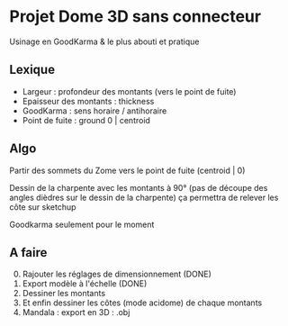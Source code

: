# Projet Dome 3D sans connecteur

Usinage en GoodKarma & le plus abouti et pratique

## Lexique

* Largeur : profondeur des montants (vers le point de fuite)
* Epaisseur des montants : thickness
* GoodKarma : sens horaire / antihoraire
* Point de fuite : ground 0 | centroid

## Algo 

Partir des sommets du Zome vers le point de fuite (centroid | 0)


Dessin de la charpente avec les montants à 90° 
(pas de découpe des angles dièdres sur le dessin de la charpente)
ça permettra de relever les côte sur sketchup


Goodkarma seulement pour le moment

## A faire

0. Rajouter les réglages de dimensionnement (DONE)
1. Export modèle à l'échelle (DONE)
2. Dessiner les montants 
3. Et enfin dessiner les côtes (mode acidome) de chaque montants
4. Mandala : export en 3D : .obj

